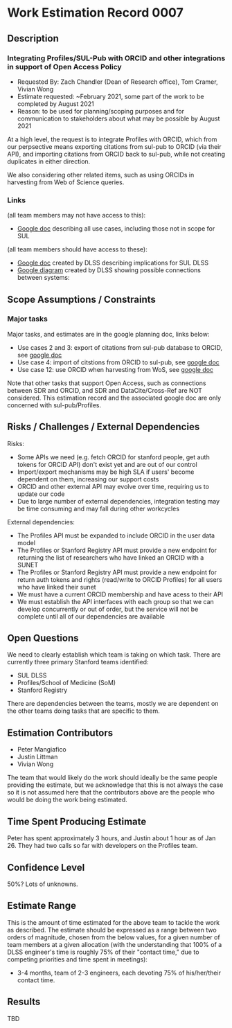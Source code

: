 # Work Estimation Record 0007

## Description

### Integrating Profiles/SUL-Pub with ORCID and other integrations in support of Open Access Policy

* Requested By: Zach Chandler (Dean of Research office), Tom Cramer, Vivian Wong
* Estimate requested: ~February 2021, some part of the work to be completed by August 2021
* Reason: to be used for planning/scoping purposes and for communication to stakeholders about what may be possible by August 2021

At a high level, the request is to integrate Profiles with ORCID, which from our perpsective means
exporting citations from sul-pub to ORCID (via their API), and importing citations from ORCID back to sul-pub,
while not creating duplicates in either direction.

We also considering other related items, such as using ORCIDs in harvesting from Web of Science queries.

### Links

(all team members may not have access to this):

* [Google doc](https://docs.google.com/document/d/1Di6W7TSZQ3YDxL6_1Rd6-hopJDT83HlGcDHu4UOGqJY) describing all use cases, including those not in scope for SUL

(all team members should have access to these):

* [Google doc](https://docs.google.com/document/d/1tueeBy4_Z54ougTAnPKPhKtdTUC9ZsRBLHLJXT9texI) created by DLSS describing implications for SUL DLSS
* [Google diagram](https://docs.google.com/presentation/d/163ONdgfQERgwmoEaO4ZqJWrHhVdVxaWwJiTq1aDkrgo) created by DLSS showing possible connections between systems:

## Scope Assumptions / Constraints

### Major tasks

Major tasks, and estimates are in the google planning doc, links below:

* Use cases 2 and 3: export of citations from sul-pub database to ORCID, see [google doc](https://docs.google.com/document/d/1BYezfFlkoAaKzdiTMUBdHE6zTmdKnzVFqslblW0uuO8/edit#heading=h.2mj8fmexfmog)
* Use case 4: import of citstions from ORCID to sul-pub, see [google doc](https://docs.google.com/document/d/1BYezfFlkoAaKzdiTMUBdHE6zTmdKnzVFqslblW0uuO8/edit#heading=h.heuuhjcvv63h)
* Use case 12: use ORCID when harvesting from WoS, see [google doc](https://docs.google.com/document/d/1BYezfFlkoAaKzdiTMUBdHE6zTmdKnzVFqslblW0uuO8/edit#heading=h.et16jryr1lkq)

Note that other tasks that support Open Access, such as connections between SDR and ORCID, and SDR and DataCite/Cross-Ref are NOT considered.
This estimation record and the associated google doc are only concerned with sul-pub/Profiles.

## Risks / Challenges / External Dependencies

Risks:

* Some APIs we need (e.g. fetch ORCID for stanford people, get auth tokens for ORCID API) don't exist yet and are out of our control
* Import/export mechanisms may be high SLA if users' become dependent on them, increasing our support costs
* ORCID and other external API may evolve over time, requiring us to update our code
* Due to large number of external dependencies, integration testing may be time consuming and may fall during other workcycles

External dependencies:

* The Profiles API must be expanded to include ORCID in the user data model
* The Profiles or Stanford Registry API must provide a new endpoint for returning the list of researchers who have linked an ORCID with a SUNET
* The Profiles or Stanford Registry API must provide a new endpoint for return auth tokens and rights (read/write to ORCID Profiles) for all users who have linked their sunet
* We must have a current ORCID membership and have acess to their API
* We must establish the API interfaces with each group so that we can develop concurrently or out of order, but the service will not be complete until all of our dependencies are available

## Open Questions

We need to clearly establish which team is taking on which task.  There are currently three primary Stanford teams identified:

* SUL DLSS
* Profiles/School of Medicine (SoM)
* Stanford Registry

There are dependencies between the teams, mostly we are dependent on the other teams doing tasks that are specific to them.

## Estimation Contributors

* Peter Mangiafico
* Justin Littman
* Vivian Wong

The team that would likely do the work should ideally be the same people providing the estimate, but we acknowledge that this is not always the case so it is not assumed here that the contributors above are the people who would be doing the work being estimated.

## Time Spent Producing Estimate

Peter has spent approximately 3 hours, and Justin about 1 hour as of Jan 26.  They had two calls so far with developers on the Profiles team.

## Confidence Level

50%?  Lots of unknowns.

## Estimate Range

This is the amount of time estimated for the above team to tackle the work as described. The estimate should be expressed as a range between two orders of magnitude, chosen from the below values, for a given number of team members at a given allocation (with the understanding that 100% of a DLSS engineer's time is roughly 75% of their "contact time," due to competing priorities and time spent in meetings):

* 3-4 months, team of 2-3 engineers, each devoting 75% of his/her/their contact time.

## Results

TBD
